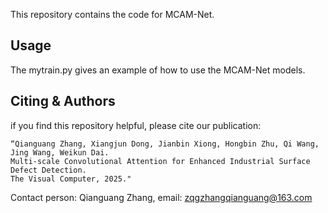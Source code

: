 This repository contains the code for MCAM-Net.

## Usage
The mytrain.py gives an example of how to use the MCAM-Net models.


## Citing & Authors
if you find this repository helpful, please cite our publication:

```
“Qianguang Zhang, Xiangjun Dong, Jianbin Xiong, Hongbin Zhu, Qi Wang, Jing Wang, Weikun Dai.
Multi-scale Convolutional Attention for Enhanced Industrial Surface Defect Detection.
The Visual Computer, 2025."
```

Contact person: Qianguang Zhang,  email: zqgzhangqianguang@163.com
